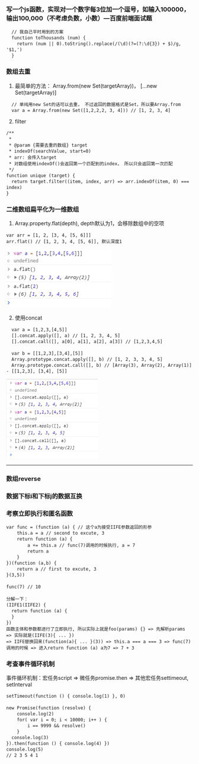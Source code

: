 ### 写一个js函数，实现对一个数字每3位加一个逗号，如输入100000， 输出100,000（不考虑负数，小数）—百度前端面试题
```
  // 我自己平时用到的方案
  function toThousands (num) {
    return (num || 0).toString().replace(/(\d)(?=(?:\d{3}) + $)/g, '$1,')
  }
```

### 数组去重
1. 最简单的方法： Array.from(new Set(targetArray))， [...new Set(targetArray)]
```
  // 单纯用new Set的话可以去重， 不过返回的数据格式是Set，所以要Array.from
  var a = Array.from(new Set([1,2,2,2, 3, 4])) // [1, 2, 3, 4]
```
2. filter
```
/**
 * 
 * @param {需要去重的数组} target
 * indexOf(searchValue, start=0)
 * arr: 会传入target
 * 对数组使用indexOf()会返回第一个匹配到的index， 所以只会返回第一次匹配
 */
function unique (target) {
  return target.filter((item, index, arr) => arr.indexOf(item, 0) === index)
}
```

### 二维数组扁平化为一维数组
1. Array.property.flat(depth), depth默认为1，会移除数组中的空项
```
var arr = [1, 2, [3, 4, [5, 6]]]
arr.flat() // [1, 2, 3, 4, [5, 6]], 默认深度1
```
![flat-demo截图](./img/flat-demo.png)

2. 使用concat
```
  var a = [1,2,3,[4,5]]
  [].concat.apply([], a) // [1, 2, 3, 4, 5]
  [].concat.call([], a[0], a[1], a[2], a[3]) // [1,2,3,4,5]

  var b = [[1,2,3],[3,4],[5]]
  Array.prototype.concat.apply([], b) // [1, 2, 3, 3, 4, 5]
  Array.prototype.concat.call([], b) // [Array(3), Array(2), Array(1)] - [[1,2,3], [3,4], [5]]
```
![flat-concat截图](./img/flatByConcat.png)

---

### 数组reverse

### 数据下标i和下标j的数据互换


### 考察立即执行和匿名函数
```
var func = (function (a) { // 这个a为接受IIFE参数返回的形参
	this.a = a // second to excute, 3
	return function (a) {
		a += this.a // func(7)调用的时候执行, a = 7
		return a
	}
})(function (a,b) {
	return a // first to excute, 3
}(3,5))

func(7) // 10

分解一下： 
(IIFE1(IIFE2) {
  return function (a) {
  }
})
函数主体和参数都进行了立即执行, 所以实际上就是foo(params) {} => 先解析params => 实际就是(IIFE(3){ ... })
=> IIFE替换回来(function(a){ ... }(3)) => this.a === a === 3 => func(7)调用的时候 => 进入return function (a) a为7 => 7 + 3
```

### 考查事件循环机制
事件循环机制：宏任务script => 微任务promise.then => 其他宏任务settimeout, setInterval
```
setTimeout(function () { console.log(1) }, 0)

new Promise(function (resolve) {
	console.log(2)
	for( var i = 0; i < 10000; i++ ) {
		i == 9999 && resolve()
	}
  console.log(3)
}).then(function () { console.log(4) })
console.log(5)
// 2 3 5 4 1
```


